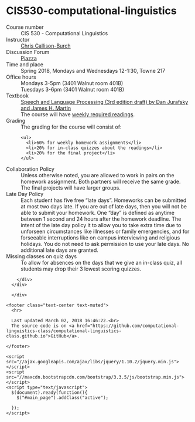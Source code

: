 # CIS530-computational-linguistics

<!DOCTYPE html>
<html lang="en">
  <head>
    <meta charset="utf-8">
    <meta http-equiv="X-UA-Compatible" content="IE=edge">
    <meta name="viewport" content="width=device-width, initial-scale=1.0">
    <title>CIS 530 - Computational Linguistics - University of Pennsylvania</title>
  </head>

<dl>
  <dt>Course number</dt>
  <dd>CIS 530 - Computational Linguistics</dd>
  <dt>Instructor</dt>
  <dd><a href="http://www.cis.upenn.edu/~ccb/">Chris Callison-Burch</a></dd>
  <dt>Discussion Forum</dt>
  <dd><a href="https://piazza.com/upenn/spring2018/cis530">Piazza</a></dd>
  <dt>Time and place</dt>
  <dd>Spring 2018, Mondays and Wednesdays 12-1:30, Towne 217</dd>
  <dt>Office hours</dt>
  <dd>Mondays 3-5pm (3401 Walnut room 401B)</dd>
  <dd>Tuesdays 3-6pm (3401 Walnut room 401B)</dd>
  <dt>Textbook</dt>
  <dd><a href="https://web.stanford.edu/~jurafsky/slp3/">Speech and Language Processing (3rd edition draft) by Dan Jurafsky and James H. Martin</a></dd>
  <dd>The course will have <a href="lectures.html">weekly required readings</a>.</dd>
  <dt>Grading</dt>
  <dd>The grading for the course will consist of:

    <ul>
      <li>60% for weekly homework assignments</li>
      <li>20% for in-class quizzes about the readings</li>
      <li>20% for the final project</li>
    </ul>
  </dd>
  <dt>Collaboration Policy</dt>
  <dd>Unless otherwise noted, you are allowed to work in pairs on the homework assignment.  Both partners will receive the same grade.  The final projects will have larger groups.</dd>
  <dt>Late Day Policy</dt>
  <dd>Each student has five free “late days”.  Homeworks can be submitted at most two days late.  If you are out of late days, then you will not be able to submit your homework. One “day” is defined as anytime between 1 second and 24 hours after the homework deadline. The intent of the late day policy it to allow you to take extra time due to unforseen circumstances like illnesses or family emergencies, and for forseeable interruptions like on campus interviewing and religious holidays.  You do not need to ask permission to use your late days.  No additional late days are granted.</dd>
  <dt>Missing classes on quiz days</dt>
  <dd>To allow for absences on the days that we give an in-class quiz, all students may drop their 3 lowest scoring quizzes.</dd>
</dl>

        </div>
      </div>
      
      </div>

    <footer class="text-center text-muted">
      <hr>
      
      Last updated March 02, 2018 16:46:22.<br>
      The source code is on <a href="https://github.com/computational-linguistics-class/computational-linguistics-class.github.io">GitHub</a>.
      
    </footer>

    <script src="//ajax.googleapis.com/ajax/libs/jquery/1.10.2/jquery.min.js"></script>
    <script src="//maxcdn.bootstrapcdn.com/bootstrap/3.3.5/js/bootstrap.min.js"></script>
    <script type="text/javascript">
      $(document).ready(function(){
        $("#main_page").addClass("active");
        
      });
    </script>
  </body>
</html>

